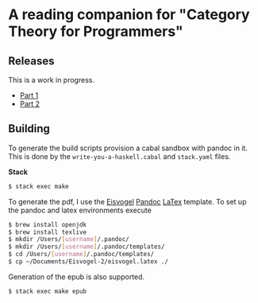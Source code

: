 # A reading companion for "Category Theory for Programmers"


Releases
--------

This is a work in progress.

* [Part 1](https://github.com/Christovis/category-theory-for-programmers-companion/blob/main/docs/part1.pdf?raw=true)
* [Part 2](https://github.com/Christovis/category-theory-for-programmers-companion/blob/main/docs/part2.md?raw=true)

Building
--------

To generate the build scripts provision a cabal sandbox with pandoc in it. This
is done by the ``write-you-a-haskell.cabal`` and  ``stack.yaml`` files.

**Stack**

```bash
$ stack exec make
```

To generate the pdf, I use the [Eisvogel](https://github.com/Wandmalfarbe/pandoc-latex-template) [Pandoc](https://pandoc.org) [LaTex](https://www.latex-project.org) template. To set up the pandoc and latex environments execute

```bash
$ brew install openjdk
$ brew install texlive
$ mkdir /Users/[username]/.pandoc/
$ mkdir /Users/[username]/.pandoc/templates/
$ cd /Users/[username]/.pandoc/templates/
$ cp ~/Documents/Eisvogel-2/eisvogel.latex ./
```

Generation of the epub is also supported.

```bash
$ stack exec make epub
```
